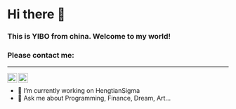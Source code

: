 # Hi there 👋

### This is YIBO from china. Welcome to my world!

### Please contact me:
---

<p>
<a href="mailto:tungreeboo@gmail.com?subject = HiYibo&body = Message">
  <img align="left" alt="Yibo Dong" width="22px" src="https://cdn.jsdelivr.net/npm/simple-icons@3.13.0/icons/gmail.svg" />
</a>
<a href="https://www.linkedin.com/in/yibo-dong-961551105">
  <img align="left" alt="Yibo Dong" width="22px" src="https://cdn.jsdelivr.net/npm/simple-icons@v3/icons/linkedin.svg" />
</a>
</p>
<br />

- 🔭 I’m currently working on HengtianSigma
- 💬 Ask me about Programming, Finance, Dream, Art...
<!--
**zen-z0ri/zen-z0ri** is a ✨ _special_ ✨ repository because its `README.md` (this file) appears on your GitHub profile.

Here are some ideas to get you started:

- 🔭 I’m currently working on ...
- 🌱 I’m currently learning ...
- 👯 I’m looking to collaborate on ...
- 🤔 I’m looking for help with ...
- 💬 Ask me about ...
- 📫 How to reach me: ...
- 😄 Pronouns: ...
- ⚡ Fun fact: ...
-->
